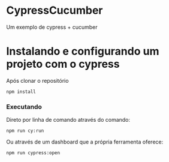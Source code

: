 # CypressCucumber
Um exemplo de cypress + cucumber

# Instalando e configurando um projeto com o cypress

Após clonar o repositório

```
npm install
```  


### Executando

Direto por linha de comando através do comando:

```
npm run cy:run
```  

Ou através de um dashboard que a própria ferramenta oferece: 

```
npm run cypress:open
```  
